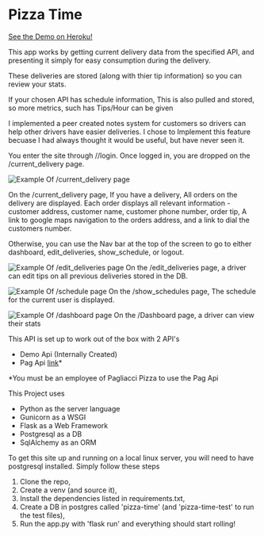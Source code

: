 # Pizza Time
[See the Demo on Heroku!](https://sams-pizza-time.herokuapp.com/demo/login)

This app works by getting current delivery data from the specified API, and presenting it simply for easy consumption during the delivery. 

These deliveries are stored (along with thier tip information) so you can review your stats.

If your chosen API has schedule information, This is also pulled and stored, so more metrics, such has Tips/Hour can be given

I implemented a peer created notes system for customers so drivers can help other drivers have easier deliveries. I chose to Implement this feature becuase I had always thought it would be useful, but have never seen it. 

You enter the site through /<api>/login. Once logged in, you are dropped on the /current_delivery page. 


![Example Of /current_delivery page](https://i.ibb.co/QXR4cVS/curr-dels.png)

On the /current_delivery page, If you have a delivery, All orders on the delivery are displayed. Each order displays all relevant information - customer address, customer name, customer phone number, order tip, A link to google maps navigation to the orders address, and a link to dial the customers number.

Otherwise, you can use the Nav bar at the top of the screen to go to either dashboard, edit_deliveries, show_schedule, or logout.

![Example Of /edit_deliveries page](https://i.ibb.co/71v1sMy/edit-delivery.png)
On the /edit_deliveries page, a driver can edit tips on all previous deliveries stored
in the DB.

![Example Of /schedule page](https://i.ibb.co/mz6V8DH/Screenshot-at-2021-05-02-19-19-12.png)
On the /show_schedules page, The schedule for the current user is displayed.

![Example Of /dashboard page](https://i.ibb.co/NCpL58c/dashboard.png)
On the /Dashboard page, a driver can view their stats



This API is set up to work out of the box with 2 API's
- Demo Api (Internally Created)
- Pag Api [link](https://www.sam-the-dev.com/)*

 *You must be an employee of Pagliacci Pizza to use the Pag Api


This Project uses 
- Python as the server language
- Gunicorn as a WSGI
- Flask as a Web Framework
- Postgresql as a DB
- SqlAlchemy as an ORM

To get this site up and running on a local linux server, you will need to have postgresql installed.
Simply follow these steps
1. Clone the repo,  
2. Create a venv (and source it),  
3. Install the dependencies listed in requirements.txt,  
4. Create a DB in postgres called 'pizza-time' (and 'pizza-time-test' to run the test files),  
5. Run the app.py with 'flask run' and everything should start rolling!

